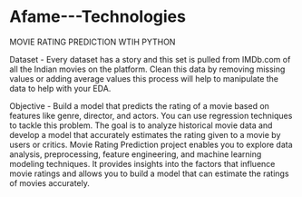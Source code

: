 # Afame---Technologies
MOVIE RATING PREDICTION WTIH PYTHON


Dataset -
Every dataset has a story and this set is pulled from IMDb.com of all the Indian movies on the platform.
Clean this data by removing missing values or adding average values this process will help to manipulate the
data to help with your EDA.


Objective -
Build a model that predicts the rating of a movie based on features like genre, director, and actors. You
can use regression techniques to tackle this problem.
The goal is to analyze historical movie data and develop a model that accurately estimates the rating
given to a movie by users or critics.
Movie Rating Prediction project enables you to explore data analysis, preprocessing, feature engineering,
and machine learning modeling techniques. It provides insights into the factors that influence movie
ratings and allows you to build a model that can estimate the ratings of movies accurately.
